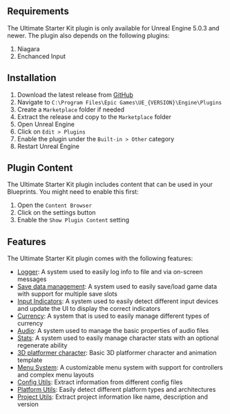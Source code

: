 ## Requirements
The Ultimate Starter Kit plugin is only available for Unreal Engine 5.0.3 and newer. The plugin also depends on the following plugins:
<ol>
    <li>Niagara</li>
    <li>Enchanced Input</li>
</ol>

## Installation
<ol>
    <li>Download the latest release from <a href="https://github.com/hfjooste/UltimateStarterKit/releases" target="_blank">GitHub</a></li>
    <li>Navigate to <code>C:\Program Files\Epic Games\UE_{VERSION}\Engine\Plugins</code></li>
    <li>Create a <code>Marketplace</code> folder if needed</li>
    <li>Extract the release and copy to the <code>Marketplace</code> folder</li>
    <li>Open Unreal Engine</li>
    <li>Click on <code>Edit > Plugins</code></li>
    <li>Enable the plugin under the <code>Built-in > Other</code> category</li>
    <li>Restart Unreal Engine</li>
</ol>

## Plugin Content
The Ultimate Starter Kit plugin includes content that can be used in your Blueprints. You might need to enable this first:
<ol>
    <li>Open the <code>Content Browser</code></li>
    <li>Click on the settings button</li>
    <li>Enable the <code>Show Plugin Content</code> setting</li>
</ol>

## Features
The Ultimate Starter Kit plugin comes with the following features:
<ul>
    <li><a href="logger">Logger</a>: A system used to easily log info to file and via on-screen messages</li>
    <li><a href="gameinstance">Save data management</a>: A system used to easily save/load game data with support for multiple save slots</li>
    <li><a href="gameinstance">Input Indicators</a>: A system used to easily detect different input devices and update the UI to display the correct indicators</li>
    <li><a href="currency">Currency</a>: A system that is used to easily manage different types of currency</li>
    <li><a href="audio">Audio</a>: A system used to manage the basic properties of audio files</li>
    <li><a href="stats">Stats</a>: A system used to easily manage character stats with an optional regenerate ability</li>
    <li><a href="platformer">3D platformer character</a>: Basic 3D platformer character and animation template</li>
    <li><a href="menu">Menu System</a>: A customizable menu system with support for controllers and complex menu layouts</li>
    <li><a href="configutils">Config Utils</a>: Extract information from different config files</li>
    <li><a href="platformutils">Platform Utils</a>: Easily detect different platform types and architectures</li>
    <li><a href="projectutils">Project Utils</a>: Extract project information like name, description and version</li>
</ul>